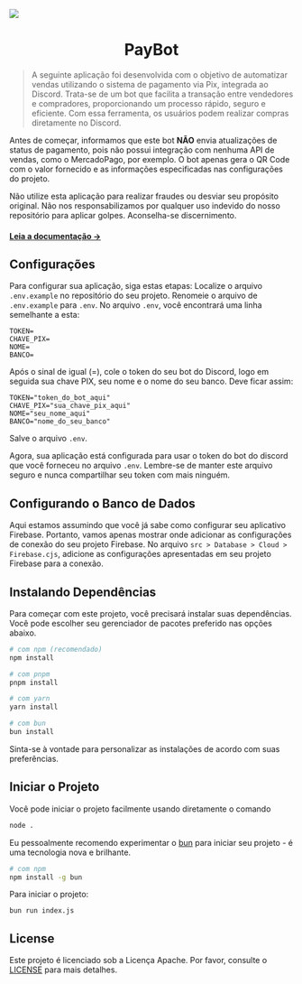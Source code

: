 ![](https://i.imgur.com/5IiGqEh.png)

<h1 align="center"> 
	PayBot
</h1>

> A seguinte aplicação foi desenvolvida com o objetivo de automatizar vendas utilizando o sistema de pagamento via Pix, integrada ao Discord. Trata-se de um bot que facilita a transação entre vendedores e compradores, proporcionando um processo rápido, seguro e eficiente. Com essa ferramenta, os usuários podem realizar compras diretamente no Discord.

Antes de começar, informamos que este bot **NÃO** envia atualizações de status de pagamento, pois não possui integração com nenhuma API de vendas, como o MercadoPago, por exemplo. O bot apenas gera o QR Code com o valor fornecido e as informações especificadas nas configurações do projeto.

Não utilize esta aplicação para realizar fraudes ou desviar seu propósito original. Não nos responsabilizamos por qualquer uso indevido do nosso repositório para aplicar golpes. Aconselha-se discernimento.

#### [Leia a documentação →](https://discord.js.org/#/)

## Configurações
Para configurar sua aplicação, siga estas etapas: Localize o arquivo `.env.example` no repositório do seu projeto. Renomeie o arquivo de `.env.example` para `.env`. No arquivo `.env`, você encontrará uma linha semelhante a esta:

```plaintext
TOKEN=
CHAVE_PIX=
NOME=
BANCO=
```
Após o sinal de igual (=), cole o token do seu bot do Discord, logo em seguida sua chave PIX, seu nome e o nome do seu banco. Deve ficar assim:
```plaintext
TOKEN="token_do_bot_aqui"
CHAVE_PIX="sua_chave_pix_aqui"
NOME="seu_nome_aqui"
BANCO="nome_do_seu_banco"
```
Salve o arquivo `.env`.

Agora, sua aplicação está configurada para usar o token do bot do discord que você forneceu no arquivo `.env`. Lembre-se de manter este arquivo seguro e nunca compartilhar seu token com mais ninguém.

## Configurando o Banco de Dados

Aqui estamos assumindo que você já sabe como configurar seu aplicativo Firebase. Portanto, vamos apenas mostrar onde adicionar as configurações de conexão do seu projeto Firebase. No arquivo `src > Database > Cloud > Firebase.cjs`, adicione as configurações apresentadas em seu projeto Firebase para a conexão.

## Instalando Dependências

Para começar com este projeto, você precisará instalar suas dependências. Você pode escolher seu gerenciador de pacotes preferido nas opções abaixo.

```bash
# com npm (recomendado)
npm install

# com pnpm
pnpm install

# com yarn
yarn install

# com bun
bun install
```
Sinta-se à vontade para personalizar as instalações de acordo com suas preferências.

## Iniciar o Projeto

Você pode iniciar o projeto facilmente usando diretamente o comando
```bash
node .
```
Eu pessoalmente recomendo experimentar o [bun](https://github.com/oven-sh/bun) para iniciar seu projeto - é uma tecnologia nova e brilhante.
```bash
# com npm
npm install -g bun
```
Para iniciar o projeto:
```plaintext
bun run index.js
```

## License

Este projeto é licenciado sob a Licença Apache. Por favor, consulte o [LICENSE](LICENSE) para mais detalhes.
